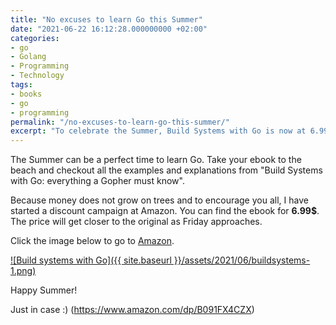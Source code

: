 ```yaml
---
title: "No excuses to learn Go this Summer"
date: "2021-06-22 16:12:28.000000000 +02:00"
categories:
- go
- Golang
- Programming
- Technology
tags:
- books
- go
- programming
permalink: "/no-excuses-to-learn-go-this-summer/"
excerpt: "To celebrate the Summer, Build Systems with Go is now at 6.99$"
---
```


The Summer can be a perfect time to learn Go. Take your ebook to the beach and checkout all the examples and
explanations from "Build Systems with Go: everything a Gopher must know".

Because money does not grow on trees and to encourage you all, I have started a discount campaign at Amazon. You can
find the ebook for **6.99$**. The price will get closer to the original as Friday approaches.

Click the image below to go to [Amazon](https://www.amazon.com/dp/B091FX4CZX).


<a href="https://www.amazon.com/dp/B091FX4CZX" rel="Build systems with Go">![Build systems with Go]({{ site.baseurl
  }}/assets/2021/06/buildsystems-1.png)</a>


Happy Summer!


Just in case :) (https://www.amazon.com/dp/B091FX4CZX)